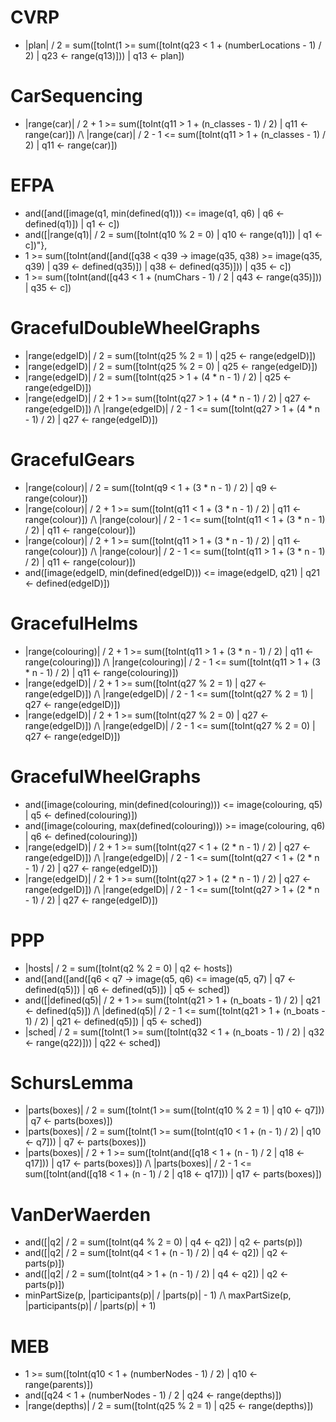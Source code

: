 
# CVRP

- |plan| / 2 = sum([toInt(1 >= sum([toInt(q23 < 1 + (numberLocations - 1) / 2) | q23 <- range(q13)])) | q13 <- plan])


# CarSequencing

- |range(car)| / 2 + 1 >= sum([toInt(q11 > 1 + (n_classes - 1) / 2) | q11 <- range(car)]) /\ |range(car)| / 2 - 1 <= sum([toInt(q11 > 1 + (n_classes - 1) / 2) | q11 <- range(car)])


# EFPA

- and([and([image(q1, min(defined(q1))) <= image(q1, q6) | q6 <- defined(q1)]) | q1 <- c])
- and([|range(q1)| / 2 = sum([toInt(q10 % 2 = 0) | q10 <- range(q1)]) | q1 <- c])"},
- 1 >= sum([toInt(and([and([q38 < q39 -> image(q35, q38) >= image(q35, q39) | q39 <- defined(q35)]) | q38 <- defined(q35)])) | q35 <- c])
- 1 >= sum([toInt(and([q43 < 1 + (numChars - 1) / 2 | q43 <- range(q35)])) | q35 <- c])


# GracefulDoubleWheelGraphs

- |range(edgeID)| / 2 = sum([toInt(q25 % 2 = 1) | q25 <- range(edgeID)])
- |range(edgeID)| / 2 = sum([toInt(q25 % 2 = 0) | q25 <- range(edgeID)])
- |range(edgeID)| / 2 = sum([toInt(q25 > 1 + (4 * n - 1) / 2) | q25 <- range(edgeID)])
- |range(edgeID)| / 2 + 1 >= sum([toInt(q27 > 1 + (4 * n - 1) / 2) | q27 <- range(edgeID)]) /\ |range(edgeID)| / 2 - 1 <= sum([toInt(q27 > 1 + (4 * n - 1) / 2) | q27 <- range(edgeID)])


# GracefulGears

- |range(colour)| / 2 = sum([toInt(q9 < 1 + (3 * n - 1) / 2) | q9 <- range(colour)])
- |range(colour)| / 2 + 1 >= sum([toInt(q11 < 1 + (3 * n - 1) / 2) | q11 <- range(colour)]) /\ |range(colour)| / 2 - 1 <= sum([toInt(q11 < 1 + (3 * n - 1) / 2) | q11 <- range(colour)])
- |range(colour)| / 2 + 1 >= sum([toInt(q11 > 1 + (3 * n - 1) / 2) | q11 <- range(colour)]) /\ |range(colour)| / 2 - 1 <= sum([toInt(q11 > 1 + (3 * n - 1) / 2) | q11 <- range(colour)])
- and([image(edgeID, min(defined(edgeID))) <= image(edgeID, q21)          | q21 <- defined(edgeID)])


# GracefulHelms

- |range(colouring)| / 2 + 1 >= sum([toInt(q11 > 1 + (3 * n - 1) / 2) | q11 <- range(colouring)]) /\ |range(colouring)| / 2 - 1 <= sum([toInt(q11 > 1 + (3 * n - 1) / 2) | q11 <- range(colouring)])
- |range(edgeID)| / 2 + 1 >= sum([toInt(q27 % 2 = 1) | q27 <- range(edgeID)]) /\ |range(edgeID)| / 2 - 1 <= sum([toInt(q27 % 2 = 1) | q27 <- range(edgeID)])
- |range(edgeID)| / 2 + 1 >= sum([toInt(q27 % 2 = 0) | q27 <- range(edgeID)]) /\ |range(edgeID)| / 2 - 1 <= sum([toInt(q27 % 2 = 0) | q27 <- range(edgeID)])


# GracefulWheelGraphs

- and([image(colouring, min(defined(colouring))) <= image(colouring, q5) | q5 <- defined(colouring)])
- and([image(colouring, max(defined(colouring))) >= image(colouring, q6) | q6 <- defined(colouring)])
- |range(edgeID)| / 2 + 1 >= sum([toInt(q27 < 1 + (2 * n - 1) / 2) | q27 <- range(edgeID)]) /\ |range(edgeID)| / 2 - 1 <= sum([toInt(q27 < 1 + (2 * n - 1) / 2) | q27 <- range(edgeID)])
- |range(edgeID)| / 2 + 1 >= sum([toInt(q27 > 1 + (2 * n - 1) / 2) | q27 <- range(edgeID)]) /\ |range(edgeID)| / 2 - 1 <= sum([toInt(q27 > 1 + (2 * n - 1) / 2) | q27 <- range(edgeID)])


# PPP

- |hosts| / 2 = sum([toInt(q2 % 2 = 0) | q2 <- hosts])
- and([and([and([q6 < q7 -> image(q5, q6) <= image(q5, q7) | q7 <- defined(q5)]) | q6 <- defined(q5)]) | q5 <- sched])
- and([|defined(q5)| / 2 + 1 >= sum([toInt(q21 > 1 + (n_boats - 1) / 2) | q21 <- defined(q5)]) /\ |defined(q5)| / 2 - 1 <= sum([toInt(q21 > 1 + (n_boats - 1) / 2) | q21 <- defined(q5)]) | q5 <- sched])
- |sched| / 2 = sum([toInt(1 >= sum([toInt(q32 < 1 + (n_boats - 1) / 2) | q32 <- range(q22)])) | q22 <- sched])


# SchursLemma

- |parts(boxes)| / 2 = sum([toInt(1 >= sum([toInt(q10 % 2 = 1) | q10 <- q7])) | q7 <- parts(boxes)])
- |parts(boxes)| / 2 = sum([toInt(1 >= sum([toInt(q10 < 1 + (n - 1) / 2) | q10 <- q7])) | q7 <- parts(boxes)])
- |parts(boxes)| / 2 + 1 >= sum([toInt(and([q18 < 1 + (n - 1) / 2 | q18 <- q17])) | q17 <- parts(boxes)]) /\ |parts(boxes)| / 2 - 1 <= sum([toInt(and([q18 < 1 + (n - 1) / 2 | q18 <- q17])) | q17 <- parts(boxes)])


# VanDerWaerden

- and([|q2| / 2 = sum([toInt(q4 % 2 = 0) | q4 <- q2]) | q2 <- parts(p)])
- and([|q2| / 2 = sum([toInt(q4 < 1 + (n - 1) / 2) | q4 <- q2]) | q2 <- parts(p)])
- and([|q2| / 2 = sum([toInt(q4 > 1 + (n - 1) / 2) | q4 <- q2]) | q2 <- parts(p)])
- minPartSize(p, |participants(p)| / |parts(p)| - 1) /\ maxPartSize(p, |participants(p)| / |parts(p)| + 1)


# MEB

- 1 >= sum([toInt(q10 < 1 + (numberNodes - 1) / 2) | q10 <- range(parents)])
- and([q24 < 1 + (numberNodes - 1) / 2 | q24 <- range(depths)])
- |range(depths)| / 2 = sum([toInt(q25 % 2 = 1) | q25 <- range(depths)])

